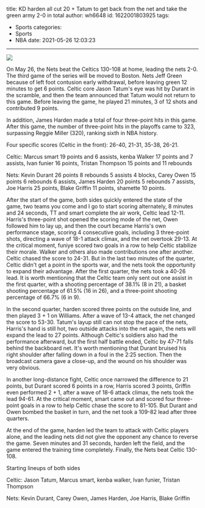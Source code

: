 title: KD harden all cut 20 + Tatum to get back from the net and take the green army 2-0 in total
author: wh6648
id: 1622001803925
tags: 
- Sports
categories: 
- Sports
- NBA
date: 2021-05-26 12:03:23
---
![](https://p8.itc.cn/q_70/images01/20210526/8fe62f1693bd4ffdbc0ef8df5eb343bb.jpeg)


On May 26, the Nets beat the Celtics 130-108 at home, leading the nets 2-0. The third game of the series will be moved to Boston. Nets Jeff Green because of left foot contusion early withdrawal, before leaving green 12 minutes to get 6 points. Celtic core Jason Tatum's eye was hit by Durant in the scramble, and then the team announced that Tatum would not return to this game. Before leaving the game, he played 21 minutes, 3 of 12 shots and contributed 9 points.

In addition, James Harden made a total of four three-point hits in this game. After this game, the number of three-point hits in the playoffs came to 323, surpassing Reggie Miller (320), ranking sixth in NBA history.

Four specific scores (Celtic in the front): 26-40, 21-31, 35-38, 26-21.

Celtic: Marcus smart 19 points and 6 assists, kenba Walker 17 points and 7 assists, Ivan funier 16 points, Tristan Thompson 15 points and 11 rebounds

Nets: Kevin Durant 26 points 8 rebounds 5 assists 4 blocks, Carey Owen 15 points 6 rebounds 6 assists, James Harden 20 points 5 rebounds 7 assists, Joe Harris 25 points, Blake Griffin 11 points, shamette 10 points.

After the start of the game, both sides quickly entered the state of the game, two teams you come and I go to start scoring alternately, 8 minutes and 24 seconds, TT and smart complete the air work, Celtic lead 12-11. Harris's three-point shot opened the scoring mode of the net, Owen followed him to lay up, and then the court became Harris's own performance stage, scoring 4 consecutive goals, including 3 three-point shots, directing a wave of 18-1 attack climax, and the net overtook 29-13. At the critical moment, funiye scored two goals in a row to help Celtic stabilize their morale. Walker and others also made contributions one after another. Celtic chased the score to 24-31. But in the last two minutes of the quarter, Celtic didn't get a point in the sports war, and the nets took the opportunity to expand their advantage. After the first quarter, the nets took a 40-26 lead. It is worth mentioning that the Celtic team only sent out one assist in the first quarter, with a shooting percentage of 38.1% (8 in 21), a basket shooting percentage of 61.5% (16 in 26), and a three-point shooting percentage of 66.7% (6 in 9).

In the second quarter, harden scored three points on the outside line, and then played 3 + 1 on Williams. After a wave of 13-4 attack, the net changed the score to 53-30. Tatum's layup still can not stop the pace of the nets, Harris's hand is still hot, two outside attacks into the net again, the nets will expand the lead to 27 points. Although Celtic's soldiers also had the performance afterward, but the first half battle ended, Celtic by 47-71 falls behind the backboard net. It's worth mentioning that Durant bruised his right shoulder after falling down in a foul in the 2:25 section. Then the broadcast camera gave a close-up, and the wound on his shoulder was very obvious.

In another long-distance fight, Celtic once narrowed the difference to 21 points, but Durant scored 6 points in a row, Harris scored 3 points, Griffin even performed 2 + 1, after a wave of 18-6 attack climax, the nets took the lead 94-61. At the critical moment, smart came out and scored four three-point goals in a row to help Celtic chase the score to 81-105. But Durant and Owen bombed the basket in turn, and the net took a 109-82 lead after three quarters.

At the end of the game, harden led the team to attack with Celtic players alone, and the leading nets did not give the opponent any chance to reverse the game. Seven minutes and 31 seconds, harden left the field, and the game entered the training time completely. Finally, the Nets beat Celtic 130-108.

Starting lineups of both sides

Celtic: Jason Tatum, Marcus smart, kenba walker, Ivan funier, Tristan Thompson

Nets: Kevin Durant, Carey Owen, James Harden, Joe Harris, Blake Griffin


